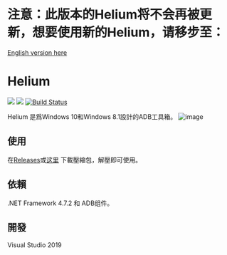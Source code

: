 # 注意：此版本的Helium将不会再被更新，想要使用新的Helium，请移步至：

[English version here](https://github.com/hello-world-404/Helium/blob/master/README_EN.md)

# Helium
[![](https://img.shields.io/badge/blog-@hello_world_404-blue.svg?style=plastic)](https://www.geshkii.xyz)
[![](https://img.shields.io/badge/lang-CSharp-green.svg?style=plastic)]()
[![Build Status](https://travis-ci.com/hello-world-404/Helium.svg?branch=master)](https://travis-ci.com/hello-world-404/Helium)

Helium 是爲Windows 10和Windows 8.1設計的ADB工具箱。
![image](https://github.com/hello-world-404/Helium/blob/master/img/splash.PNG)

## 使用
在[Releases](https://github.com/hello-world-404/Helium/releases)或[这里](https://www.geshkii.xyz/geshkii) 下載壓縮包，解壓即可使用。

## 依賴
.NET Framework 4.7.2 和 ADB组件。

## 開發
Visual Studio 2019



